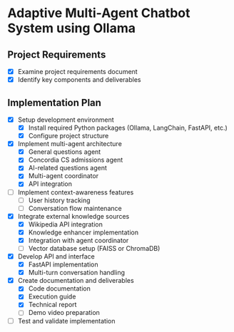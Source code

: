 # Adaptive Multi-Agent Chatbot System using Ollama

## Project Requirements
- [x] Examine project requirements document
- [x] Identify key components and deliverables

## Implementation Plan
- [x] Setup development environment
  - [x] Install required Python packages (Ollama, LangChain, FastAPI, etc.)
  - [x] Configure project structure
- [x] Implement multi-agent architecture
  - [x] General questions agent
  - [x] Concordia CS admissions agent
  - [x] AI-related questions agent
  - [x] Multi-agent coordinator
  - [x] API integration
- [ ] Implement context-awareness features
  - [ ] User history tracking
  - [ ] Conversation flow maintenance
- [x] Integrate external knowledge sources
  - [x] Wikipedia API integration
  - [x] Knowledge enhancer implementation
  - [x] Integration with agent coordinator
  - [ ] Vector database setup (FAISS or ChromaDB)
- [x] Develop API and interface
  - [x] FastAPI implementation
  - [x] Multi-turn conversation handling
- [x] Create documentation and deliverables
  - [x] Code documentation
  - [x] Execution guide
  - [x] Technical report
  - [ ] Demo video preparation
- [ ] Test and validate implementation
